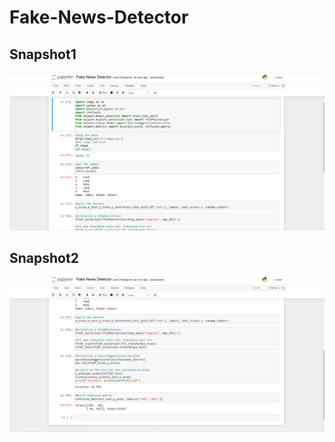 # Fake-News-Detector
## Snapshot1
![Snapshot1](https://github.com/hima24/Fake-News-Detector/blob/main/Screenshot%20(260).png)
## Snapshot2
![Snapshot2](https://github.com/hima24/Fake-News-Detector/blob/main/Screenshot%20(261).png)


